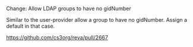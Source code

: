 Change: Allow LDAP groups to have no gidNumber

Similar to the user-provider allow a group to have no gidNumber. Assign
a default in that case.

https://github.com/cs3org/reva/pull/2667

